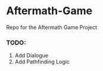 # Aftermath-Game
Repo for the Aftermath Game Project



### TODO:

1. Add Dialogue
2. Add Pathfinding Logic



